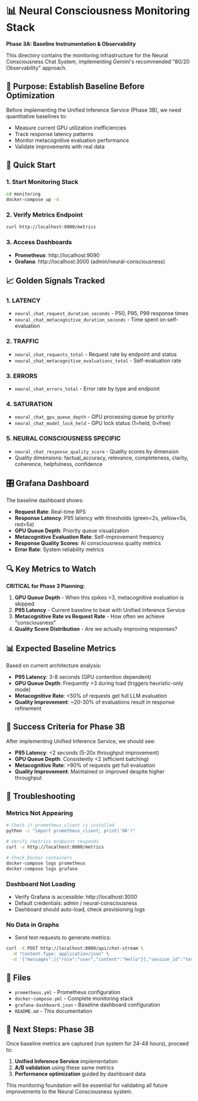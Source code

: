 # 📊 Neural Consciousness Monitoring Stack

**Phase 3A: Baseline Instrumentation & Observability**

This directory contains the monitoring infrastructure for the Neural Consciousness Chat System, implementing Gemini's recommended "80/20 Observability" approach.

## 🎯 **Purpose: Establish Baseline Before Optimization**

Before implementing the Unified Inference Service (Phase 3B), we need quantitative baselines to:
- Measure current GPU utilization inefficiencies  
- Track response latency patterns
- Monitor metacognitive evaluation performance
- Validate improvements with real data

## 🚀 **Quick Start**

### 1. **Start Monitoring Stack**
```bash
cd monitoring
docker-compose up -d
```

### 2. **Verify Metrics Endpoint**
```bash
curl http://localhost:8000/metrics
```

### 3. **Access Dashboards**
- **Prometheus**: http://localhost:9090
- **Grafana**: http://localhost:3000 (admin/neural-consciousness)

## 📈 **Golden Signals Tracked**

### **1. LATENCY**
- `neural_chat_request_duration_seconds` - P50, P95, P99 response times
- `neural_chat_metacognitive_duration_seconds` - Time spent on self-evaluation

### **2. TRAFFIC** 
- `neural_chat_requests_total` - Request rate by endpoint and status
- `neural_chat_metacognitive_evaluations_total` - Self-evaluation rate

### **3. ERRORS**
- `neural_chat_errors_total` - Error rate by type and endpoint

### **4. SATURATION**
- `neural_chat_gpu_queue_depth` - GPU processing queue by priority
- `neural_chat_model_lock_held` - GPU lock status (1=held, 0=free)

### **5. NEURAL CONSCIOUSNESS SPECIFIC**
- `neural_chat_response_quality_score` - Quality scores by dimension
- Quality dimensions: factual_accuracy, relevance, completeness, clarity, coherence, helpfulness, confidence

## 🎛️ **Grafana Dashboard**

The baseline dashboard shows:
- **Request Rate**: Real-time RPS 
- **Response Latency**: P95 latency with thresholds (green<2s, yellow<5s, red>5s)
- **GPU Queue Depth**: Priority queue visualization
- **Metacognitive Evaluation Rate**: Self-improvement frequency  
- **Response Quality Scores**: AI consciousness quality metrics
- **Error Rate**: System reliability metrics

## 🔍 **Key Metrics to Watch**

**CRITICAL for Phase 3 Planning:**

1. **GPU Queue Depth** - When this spikes >3, metacognitive evaluation is skipped
2. **P95 Latency** - Current baseline to beat with Unified Inference Service
3. **Metacognitive Rate vs Request Rate** - How often we achieve "consciousness"
4. **Quality Score Distribution** - Are we actually improving responses?

## 📊 **Expected Baseline Metrics**

Based on current architecture analysis:

- **P95 Latency**: 3-8 seconds (GPU contention dependent)
- **GPU Queue Depth**: Frequently >3 during load (triggers heuristic-only mode)
- **Metacognitive Rate**: <50% of requests get full LLM evaluation
- **Quality Improvement**: ~20-30% of evaluations result in response refinement

## 🎯 **Success Criteria for Phase 3B**

After implementing Unified Inference Service, we should see:

- **P95 Latency**: <2 seconds (5-20x throughput improvement)
- **GPU Queue Depth**: Consistently <2 (efficient batching)
- **Metacognitive Rate**: >90% of requests get full evaluation
- **Quality Improvement**: Maintained or improved despite higher throughput

## 🔧 **Troubleshooting**

### Metrics Not Appearing
```bash
# Check if prometheus_client is installed
python -c "import prometheus_client; print('OK')"

# Verify /metrics endpoint responds
curl -v http://localhost:8000/metrics

# Check Docker containers
docker-compose logs prometheus
docker-compose logs grafana
```

### Dashboard Not Loading
- Verify Grafana is accessible: http://localhost:3000
- Default credentials: admin / neural-consciousness
- Dashboard should auto-load, check provisioning logs

### No Data in Graphs
- Send test requests to generate metrics:
```bash
curl -X POST http://localhost:8000/api/chat-stream \
  -H "Content-Type: application/json" \
  -d '{"messages":[{"role":"user","content":"Hello"}],"session_id":"test"}'
```

## 📁 **Files**

- `prometheus.yml` - Prometheus configuration
- `docker-compose.yml` - Complete monitoring stack  
- `grafana-dashboard.json` - Baseline dashboard configuration
- `README.md` - This documentation

## 🚀 **Next Steps: Phase 3B**

Once baseline metrics are captured (run system for 24-48 hours), proceed to:
1. **Unified Inference Service** implementation
2. **A/B validation** using these same metrics
3. **Performance optimization** guided by dashboard data

This monitoring foundation will be essential for validating all future improvements to the Neural Consciousness system.